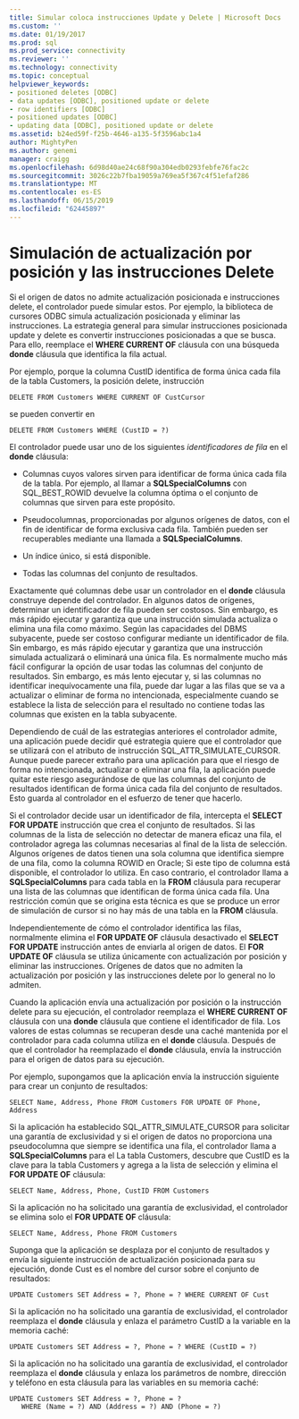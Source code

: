```yaml
---
title: Simular coloca instrucciones Update y Delete | Microsoft Docs
ms.custom: ''
ms.date: 01/19/2017
ms.prod: sql
ms.prod_service: connectivity
ms.reviewer: ''
ms.technology: connectivity
ms.topic: conceptual
helpviewer_keywords:
- positioned deletes [ODBC]
- data updates [ODBC], positioned update or delete
- row identifiers [ODBC]
- positioned updates [ODBC]
- updating data [ODBC], positioned update or delete
ms.assetid: b24ed59f-f25b-4646-a135-5f3596abc1a4
author: MightyPen
ms.author: genemi
manager: craigg
ms.openlocfilehash: 6d98d40ae24c68f90a304edb0293febfe76fac2c
ms.sourcegitcommit: 3026c22b7fba19059a769ea5f367c4f51efaf286
ms.translationtype: MT
ms.contentlocale: es-ES
ms.lasthandoff: 06/15/2019
ms.locfileid: "62445897"
---
```

# <a name="simulating-positioned-update-and-delete-statements"></a>Simulación de actualización por posición y las instrucciones Delete
Si el origen de datos no admite actualización posicionada e instrucciones delete, el controlador puede simular estos. Por ejemplo, la biblioteca de cursores ODBC simula actualización posicionada y eliminar las instrucciones. La estrategia general para simular instrucciones posicionada update y delete es convertir instrucciones posicionadas a que se busca. Para ello, reemplace el **WHERE CURRENT OF** cláusula con una búsqueda **donde** cláusula que identifica la fila actual.  
  
 Por ejemplo, porque la columna CustID identifica de forma única cada fila de la tabla Customers, la posición delete, instrucción  
  
```  
DELETE FROM Customers WHERE CURRENT OF CustCursor  
```  
  
 se pueden convertir en  
  
```  
DELETE FROM Customers WHERE (CustID = ?)  
```  
  
 El controlador puede usar uno de los siguientes *identificadores de fila* en el **donde** cláusula:  
  
-   Columnas cuyos valores sirven para identificar de forma única cada fila de la tabla. Por ejemplo, al llamar a **SQLSpecialColumns** con SQL_BEST_ROWID devuelve la columna óptima o el conjunto de columnas que sirven para este propósito.  
  
-   Pseudocolumnas, proporcionadas por algunos orígenes de datos, con el fin de identificar de forma exclusiva cada fila. También pueden ser recuperables mediante una llamada a **SQLSpecialColumns**.  
  
-   Un índice único, si está disponible.  
  
-   Todas las columnas del conjunto de resultados.  
  
 Exactamente qué columnas debe usar un controlador en el **donde** cláusula construye depende del controlador. En algunos datos de orígenes, determinar un identificador de fila pueden ser costosos. Sin embargo, es más rápido ejecutar y garantiza que una instrucción simulada actualiza o elimina una fila como máximo. Según las capacidades del DBMS subyacente, puede ser costoso configurar mediante un identificador de fila. Sin embargo, es más rápido ejecutar y garantiza que una instrucción simulada actualizará o eliminará una única fila. Es normalmente mucho más fácil configurar la opción de usar todas las columnas del conjunto de resultados. Sin embargo, es más lento ejecutar y, si las columnas no identificar inequívocamente una fila, puede dar lugar a las filas que se va a actualizar o eliminar de forma no intencionada, especialmente cuando se establece la lista de selección para el resultado no contiene todas las columnas que existen en la tabla subyacente.  
  
 Dependiendo de cuál de las estrategias anteriores el controlador admite, una aplicación puede decidir qué estrategia quiere que el controlador que se utilizará con el atributo de instrucción SQL_ATTR_SIMULATE_CURSOR. Aunque puede parecer extraño para una aplicación para que el riesgo de forma no intencionada, actualizar o eliminar una fila, la aplicación puede quitar este riesgo asegurándose de que las columnas del conjunto de resultados identifican de forma única cada fila del conjunto de resultados. Esto guarda al controlador en el esfuerzo de tener que hacerlo.  
  
 Si el controlador decide usar un identificador de fila, intercepta el **SELECT FOR UPDATE** instrucción que crea el conjunto de resultados. Si las columnas de la lista de selección no detectar de manera eficaz una fila, el controlador agrega las columnas necesarias al final de la lista de selección. Algunos orígenes de datos tienen una sola columna que identifica siempre de una fila, como la columna ROWID en Oracle; Si este tipo de columna está disponible, el controlador lo utiliza. En caso contrario, el controlador llama a **SQLSpecialColumns** para cada tabla en la **FROM** cláusula para recuperar una lista de las columnas que identifican de forma única cada fila. Una restricción común que se origina esta técnica es que se produce un error de simulación de cursor si no hay más de una tabla en la **FROM** cláusula.  
  
 Independientemente de cómo el controlador identifica las filas, normalmente elimina el **FOR UPDATE OF** cláusula desactivado el **SELECT FOR UPDATE** instrucción antes de enviarla al origen de datos. El **FOR UPDATE OF** cláusula se utiliza únicamente con actualización por posición y eliminar las instrucciones. Orígenes de datos que no admiten la actualización por posición y las instrucciones delete por lo general no lo admiten.  
  
 Cuando la aplicación envía una actualización por posición o la instrucción delete para su ejecución, el controlador reemplaza el **WHERE CURRENT OF** cláusula con una **donde** cláusula que contiene el identificador de fila. Los valores de estas columnas se recuperan desde una caché mantenida por el controlador para cada columna utiliza en el **donde** cláusula. Después de que el controlador ha reemplazado el **donde** cláusula, envía la instrucción para el origen de datos para su ejecución.  
  
 Por ejemplo, supongamos que la aplicación envía la instrucción siguiente para crear un conjunto de resultados:  
  
```  
SELECT Name, Address, Phone FROM Customers FOR UPDATE OF Phone, Address  
```  
  
 Si la aplicación ha establecido SQL_ATTR_SIMULATE_CURSOR para solicitar una garantía de exclusividad y si el origen de datos no proporciona una pseudocolumna que siempre se identifica una fila, el controlador llama a **SQLSpecialColumns** para el La tabla Customers, descubre que CustID es la clave para la tabla Customers y agrega a la lista de selección y elimina el **FOR UPDATE OF** cláusula:  
  
```  
SELECT Name, Address, Phone, CustID FROM Customers  
```  
  
 Si la aplicación no ha solicitado una garantía de exclusividad, el controlador se elimina solo el **FOR UPDATE OF** cláusula:  
  
```  
SELECT Name, Address, Phone FROM Customers  
```  
  
 Suponga que la aplicación se desplaza por el conjunto de resultados y envía la siguiente instrucción de actualización posicionada para su ejecución, donde Cust es el nombre del cursor sobre el conjunto de resultados:  
  
```  
UPDATE Customers SET Address = ?, Phone = ? WHERE CURRENT OF Cust  
```  
  
 Si la aplicación no ha solicitado una garantía de exclusividad, el controlador reemplaza el **donde** cláusula y enlaza el parámetro CustID a la variable en la memoria caché:  
  
```  
UPDATE Customers SET Address = ?, Phone = ? WHERE (CustID = ?)  
```  
  
 Si la aplicación no ha solicitado una garantía de exclusividad, el controlador reemplaza el **donde** cláusula y enlaza los parámetros de nombre, dirección y teléfono en esta cláusula para las variables en su memoria caché:  
  
```  
UPDATE Customers SET Address = ?, Phone = ?  
   WHERE (Name = ?) AND (Address = ?) AND (Phone = ?)  
```

